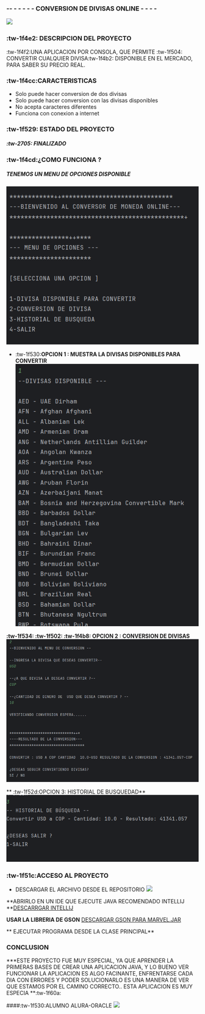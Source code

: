 ### -- - - - - -  CONVERSION DE DIVISAS ONLINE - - - - 
![](https://www.gerencie.com/wp-content/uploads/tipo-de-cambio.png)

###  :tw-1f4e2: DESCRIPCION DEL PROYECTO
:tw-1f4f2:UNA APLICACION POR CONSOLA, QUE PERMITE :tw-1f504: CONVERTIR CUALQUIER DIVISA:tw-1f4b2: DISPONIBLE EN EL MERCADO, PARA SABER SU PRECIO REAL.

### :tw-1f4cc:CARACTERISTICAS 
- Solo puede hacer conversion de dos divisas
- Solo puede hacer conversion con las divisas disponibles
- No acepta caracteres diferentes 
- Funciona con conexion a internet

### :tw-1f529: ESTADO DEL PROYECTO
#####  :tw-2705: FINALIZADO

### :tw-1f4cd:¿COMO FUNCIONA ? 

##### TENEMOS UN MENU DE OPCIONES DISPONIBLE
![](https://github.com/CHECHO666/CONVERSION-MONEDA/blob/master/menu1.png?raw=true)

- :tw-1f530:**OPCION 1 : 
MUESTRA LA DIVISAS DISPONIBLES PARA CONVERTIR**
 ![](https://github.com/CHECHO666/CONVERSION-MONEDA/blob/master/DF/OPCION%201.png?raw=true)
 
**:tw-1f534: :tw-1f502: :tw-1f4b8: OPCION 2 : 
CONVERSION DE DIVISAS**
 ![](https://github.com/CHECHO666/CONVERSION-MONEDA/blob/master/DF/OPCION2.png?raw=true)

** :tw-1f52d:OPCION 3:
 HISTORIAL DE BUSQUEDAD**
  ![](https://github.com/CHECHO666/CONVERSION-MONEDA/blob/master/DF/OPCION3.png?raw=true)

### :tw-1f51c:ACCESO AL PROYECTO
- DESCARGAR EL ARCHIVO DESDE EL REPOSITORIO
 ![](https://media.licdn.com/dms/image/D5622AQHjJR1REYq9Lg/feedshare-shrink_800/0/1703828025177?e=1723075200&v=beta&t=16YpFZEug9O9IQmqI8XbIMXGwponcEVQ7ArqibcX8iU)
 
 **ABRIRLO EN UN IDE QUE EJECUTE JAVA RECOMENDADO INTELLIJ
 **[DESCARRGAR INTELLIJ](https://www.jetbrains.com/es-es/idea/ "INTELLIJ")
 
 **USAR LA LIBRERIA DE GSON** [DESCARGAR GSON PARA MARVEL.JAR](https://repo1.maven.org/maven2/com/google/code/gson/gson/2.11.0/gson-2.11.0.jar "GSON")
 
  ** EJECUTAR PROGRAMA DESDE LA CLASE PRINCIPAL**
 
### CONCLUSION
***ESTE PROYECTO FUE MUY ESPECIAL, YA QUE APRENDER LA PRIMERAS BASES DE CREAR UNA APLICACION JAVA, Y LO BUENO VER FUNCIONAR LA APLICACION ES ALGO FACINANTE, ENFRENTARSE CADA DIA CON ERRORES Y PODER SOLUCIONARLO ES UNA MANERA DE VER QUE ESTAMOS POR EL CAMINO CORRECTO.. ESTA APLICACION ES MUY ESPECIA **:tw-1f60a:

####:tw-1f530:ALUMNO ALURA-ORACLE
![](https://avatars.githubusercontent.com/u/4975968?s=280&v=4)



